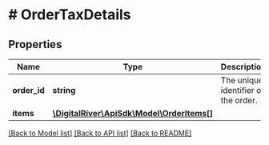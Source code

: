 # # OrderTaxDetails

## Properties

Name | Type | Description | Notes
------------ | ------------- | ------------- | -------------
**order_id** | **string** | The unique identifier of the order. | [optional]
**items** | [**\DigitalRiver\ApiSdk\Model\OrderItems[]**](OrderItems.md) |  | [optional]

[[Back to Model list]](../../README.md#models) [[Back to API list]](../../README.md#endpoints) [[Back to README]](../../README.md)
